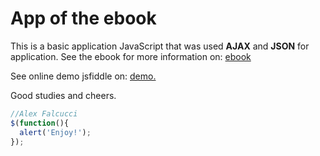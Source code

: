 # App of the ebook

This is a basic application JavaScript that was used **AJAX** and **JSON** for application. See the ebook for more information on: [ebook](http://www.casadocodigo.com.br/products/livro-javascript-jquery)

See online demo jsfiddle on: [demo.](http://jsfiddle.net/alexfalcucci/ywrz8/)

Good studies and cheers.

```javascript
//Alex Falcucci
$(function(){
  alert('Enjoy!');
});
```

